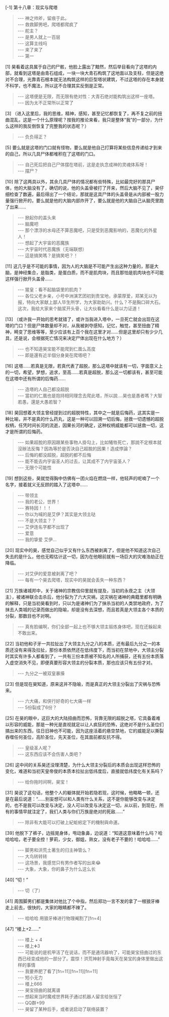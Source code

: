 
[-1] 第十八章：现实与爬塔
>--- 神之帅斧，留痕于此。<br>
>--- 救救脚男吧，爬塔都爬疯了<br>
>--- 舵主？<br>
>--- 是男人就上一百层<br>
>--- 这算主线吗<br>
>--- 来了来了<br>
>--- 第一<br>

[1] 昊看着这具属于自己的尸骸，他脸上露出了黯然，然后举目看向了这塔的内部，就看到这塔是由青石组成，一块一块大青石构筑了这地面以及支柱，但是这绝对不合理，光靠青石根本就无法构筑这样的巨型塔状建筑，不过这塔的存在本身就不科学，也不魔法，所以这不合理其实反倒是正常。
>--- 这塔便是无限，而无限有绝对性：大青石绝对能构筑出这样一座塔。<br>
>--- 因为太不正常所以正常了<br>

[3] （进入这里后，我的思维，精神，感知，甚至记忆都恢复了，再不复之前的扭曲混乱，这是一个什么原理呢？按我的推论来看，我只是整体“我”的一部分，为什么这样的我反倒恢复了完整我的状态呢？）
>--- 负负得正？<br>

[5] 要么就是这塔的门口就有怪物，要么就是他自己打算将某些信息传递给才到来的自己，所以几具尸体都堆积在了这塔的门口。
>--- 自己死后把自己尸体摆在塔前，这是走执念成神的灵魂体系呀！<br>
>--- 摆尸？<br>

[10] 除了这两具以外，其余几具尸体的情况都有些特殊，比如最完好的那具尸体，他的大脑没有了，确切的说，他的头盖骨被打了开来，然后大脑不见了，昊仔细检查了数遍，最后得出了一个结论，那就是这具尸体的头盖骨是从内部被一股力量强行掀开的，要么就是他的大脑内部炸开了，要么就是他的大脑自己从脑壳里跑了出来……
>--- 掀起你的盖头来<br>
>--- 脑魔吧<br>
>--- 那个漂浮的水母还不算恶魔吧，只是受到恶魔影响的，恶魔化的外星人！<br>
>--- 想起了大宇宙的恶魔族<br>
>--- 大宇宙时代恶魔族（无端联想）<br>
>--- 這是搞笑嗎？是搞笑吧？！<br>

[11] 这几乎是不可能的事情，因为人的大脑是不可能产生出这种力量的，那是大脑，是神经集合，是脂类，是蛋白质，而不是肌肉块，而且那怕是肌肉块也不可能这样强行掀开头盖骨……
>--- 猩皇：看不起脑袋里的肌肉？<br>
>--- 各位父老乡亲，小号中洲演艺团初到贵宝地，承蒙厚爱，郑某无以为报，特向大家献上鄙人毕生所学，为大家助助兴。什么？不是胸口碎大石。这次，我给大家来个脑浆开头骨，让大伙看看什么是以力证道！<br>

[13] （或许我一开始的思考就错了，或许当我进入塔中，一旦死亡就会出现在这塔的门口？但是尸体数量却不对，从我被剥夺感知，记忆，触觉，甚至扭曲了精神，畸变了思维等等，至少应该有上百个我在这里才对……但是这里却只有少少几具，还是说，会根据死亡情况来决定尸体出现在什么地方？）
>--- 也不知道昊宝能不能爬到仁凰么高度<br>
>--- 即是還有近半個分身昊在爬塔吧？<br>

[16] 这塔……若真是无限，若真代表了超脱，那么这塔中就该有一切，字面意义上的一切，希望，梦想，追求，至高……若真是超脱，那么这一切都该有，甚至可能在这塔中还有所谓的后悔药……
>--- 造塔的人自己都没超脱<br>
>--- 當初的仁凰也是抱持相同理念去爬此塔，所以說‥‥昊也是愚者嗎？大智若愚，還是大愚若智？<br>

[18] 昊回想着大领主曾经提到过的超脱特性，其中之一就是后悔药，这其实是一种比喻，并不是真的什么药丸，这是一种可以回溯一切后悔，拯救一切遗憾的超脱权柄，任凭时间长河的流逝，因果长河的确定，这种权柄威能都可以拯救一切，这才是所谓的后悔药。
>--- 如果超脫的原因跟某些事物人掛勾上，比如犧牲死亡，那說不定根本就沒辦法反悔？因為等於是否決自己超脫的因果！造成悖論？<br>
>--- 后悔的都没超脱，超脱的都不后悔<br>
>--- 能不能去内宇宙圣人的过去，让其成不了内宇宙圣人？<br>
>--- 无限个可能性<br>

[19] 想到这些，昊就觉得胸中仿佛有一团火焰在燃烧一样，他轻声的呢喃了一个名字，接着就义无反顾的踏入了这塔中……
>--- 带领主<br>
>--- 我的老公，世界！<br>
>--- 赛特因！！！<br>
>--- 你以为喊的是艾伊？其实是大领主哒<br>
>--- 不是大领主？？<br>
>--- 艾伊连名字都不出现了<br>
>--- 爱意<br>
>--- 我的挚爱 艾伊…<br>

[20] 现实中的昊，感觉自己似乎又有什么东西被剥离了，但是他不知道这次自己失去的是什么，他也无暇估计这一切，因为在他眼前就有一场巨大的灾难浩劫正在降临。
>--- 对艾伊的爱意被剥离了吧？<br>
>--- 每有一个昊去爬塔，现实中的昊就会丢失一种东西？<br>

[21] 万族诸城邦中，关于诸神的宗教信仰里就有提及，当初的永夜之主（大领主），被诸神联合击杀后，他分裂为了六大灾祸，这灾祸在诸神的典籍里都有明确的解释，只是当初昊看到时，只以为是诸神们为了抹杀当初的人类禁地政府，为了抹去人类城的记录而做出的隐喻，却是没有去深想，而且若真是大领主各个本质的分裂，那数目也不对啊。
>--- 真有脸编啊，你们全部一起上也不够大领主锻炼身体吧，现在还躲起来不敢出来。<br>

[22] 当初他和子牙一共拉扯出了大领主九分之八的本质，还有最后九分之一的本质还没有来得及拉扯，那份本质依然还在低纬度下，而当初在禁地中，大领主分裂时其实有许多人都看到了，一共有三份本质被不知名的人所捕获，还有五份本质落入虚空消失不见，即便真要形容大领主的分裂本质，那也应该只有五份才对。
>--- 九分之一被双皇暴揍<br>

[23] 但是现在昊知道，原来这并不隐喻，而是真正的大领主分裂出了灾祸与恐怖来。
>--- 六大痛，和侠行好奇的七大痛一样<br>
>--- 5份裂成了6份？<br>

[25] 在昊的眼中，这巨大的大陆扭曲而恐怖，背靠无限的超脱之塔，它具备着难以形容的威能，那是一种光是直视就足以让人疯狂的恐怖，这绝对不是什么圣位们搞出来的东西，往日旧神也不可能，因为这座活着的悬空禁地，它的威能足以撕裂吞噬任何圣位，高阶圣位，先天圣位，在其面前都反抗不得。
>--- 皇级圣人呢？<br>
>--- 这东西应该不会伤害人类吧？<br>

[26] 这中间的关系昊还没理清楚，为什么大领主分裂后的本质会出现这样恐怖的变化，难道和当初天皇帝俊的本质本拉扯出低纬度后，直接就低纬度化有关系吗？
>--- 给你拖时间啊，昊宝！<br>

[31] 昊说了这句话，他整个人的躯体就开始若隐若现，这时候，他略略一顿，还是在最后说道：“……别妄想可以和人类有什么关系，这不是你能够改变与决定的，也不是我可以改变与决定，没人可以改变与决定这一切，从以前，到现在，所有的事情早就注定了，我们人类与你们万族是绝对的死敌……”
>--- 除非有大能可以打破上紀蚯蚓定下的機制與命運。<br>

[39] 他脱下了裤子，边摇晃身体，甩动象鼻，边说道：“知道这意味着什么吗？哈哈哈哈，老子要全控！萝莉，少女，御姐，熟女，没有老子不要的！哈哈哈……”
>--- 脚男和洪荒土著生的归主神管么？<br>
>--- 大鸟转转转<br>
>--- 这场景，我感觉只有男作者写的出来😂<br>
>--- 大象，大象，你的鼻子为什么这么长<br>

[40] “切！”
>--- 切（了）<br>

[41] 周围脚男们都是集体对他比了个中指，然后郑功一言不发的拿了一根狼牙棒走上前去，很快的，大家的眼睛都不辣了。
>--- 哈哈哈  用狼牙棒进行物理阉割了[fn=4]<br>

[47] “楼上+2……”
>--- 楼上 + 4<br>
>--- 楼上➕3<br>
>--- 可能说的是机甲活了在说话，而不是通讯器响了，可能昊宝扭曲过的东西已经变成他的一部分了。震惊！洪荒神射手竟每天在昊宝的身体里做出这样的事情<br>
>--- 我要养肥了看了[fn=11][fn=11][fn=11]<br>
>--- 短小无力<br>
>--- 楼上666<br>
>--- 昊宝扭曲的就离谱<br>
>--- 想起来当时魔戒世界耗子通过机器人留言给张恒了<br>
>--- QQ群+99<br>
>--- 昊留了某种后手，或者说启动了联络装置？<br>
